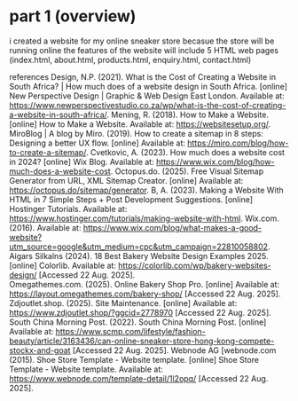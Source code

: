 # part 1 (overview)
i created a website for my online sneaker store becasue the store will be running online
the features of the website will include 
5 HTML web pages (index.html, about.html, products.html, enquiry.html, contact.html)


references 
Design, N.P. (2021). What is the Cost of Creating a Website in South Africa? | How much does of a website design in South Africa. [online] New Perspective Design | Graphic & Web Design East London. Available at: https://www.newperspectivestudio.co.za/wp/what-is-the-cost-of-creating-a-website-in-south-africa/. 
‌Mening, R. (2018). How to Make a Website. [online] How to Make a Website. Available at: https://websitesetup.org/. 
MiroBlog | A blog by Miro. (2019). How to create a sitemap in 8 steps: Designing a better UX flow. [online] Available at: https://miro.com/blog/how-to-create-a-sitemap/. 
Cvetkovic, A. (2023). How much does a website cost in 2024? [online] Wix Blog. Available at: https://www.wix.com/blog/how-much-does-a-website-cost. 
Octopus.do. (2025). Free Visual Sitemap Generator from URL, XML Sitemap Creator. [online] Available at: https://octopus.do/sitemap/generator. 
B, A. (2023). Making a Website With HTML in 7 Simple Steps + Post Development Suggestions. [online] Hostinger Tutorials. Available at: https://www.hostinger.com/tutorials/making-website-with-html. 
Wix.com. (2016). Available at: https://www.wix.com/blog/what-makes-a-good-website?utm_source=google&utm_medium=cpc&utm_campaign=22810058802. 
‌Aigars Silkalns (2024). 18 Best Bakery Website Design Examples 2025. [online] Colorlib. Available at: https://colorlib.com/wp/bakery-websites-design/  [Accessed 22 Aug. 2025].  
‌Omegathemes.com. (2025). Online Bakery Shop Pro. [online] Available at: https://layout.omegathemes.com/bakery-shop/  [Accessed 22 Aug. 2025]. 
‌Zdjoutlet.shop. (2025). Site Maintenance. [online] Available at: https://www.zdjoutlet.shop/?ggcid=2778970  [Accessed 22 Aug. 2025]. 
‌South China Morning Post. (2022). South China Morning Post. [online] Available at: https://www.scmp.com/lifestyle/fashion-beauty/article/3163436/can-online-sneaker-store-hong-kong-compete-stockx-and-goat  [Accessed 22 Aug. 2025]. 
‌Webnode AG [webnode.com (2015). Shoe Store Template - Website template. [online] Shoe Store Template - Website template. Available at: https://www.webnode.com/template-detail/1l2opq/  [Accessed 22 Aug. 2025]. 
